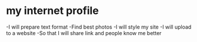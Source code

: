 # my internet profile
-I will prepare text format
-Find best photos
-I will style my site
-I will upload to a website
-So that I will share link and people know me better